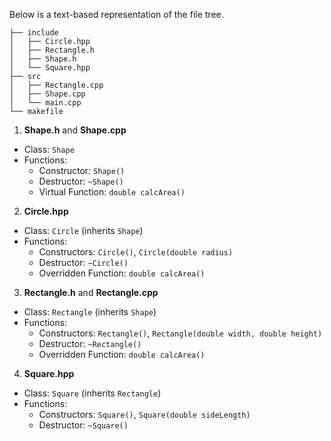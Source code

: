 Below is a text-based representation of the file tree.

```
├── include
│   ├── Circle.hpp
│   ├── Rectangle.h
│   ├── Shape.h
│   └── Square.hpp
├── src
│   ├── Rectangle.cpp
│   ├── Shape.cpp
│   └── main.cpp
└── makefile
```

1. **Shape.h** and **Shape.cpp**
  
  - Class: `Shape`
  - Functions:
    - Constructor: `Shape()`
    - Destructor: `~Shape()`
    - Virtual Function: `double calcArea()`
2. **Circle.hpp**
  
  - Class: `Circle` (inherits `Shape`)
  - Functions:
    - Constructors: `Circle()`, `Circle(double radius)`
    - Destructor: `~Circle()`
    - Overridden Function: `double calcArea()`
3. **Rectangle.h** and **Rectangle.cpp**
  
  - Class: `Rectangle` (inherits `Shape`)
  - Functions:
    - Constructors: `Rectangle()`, `Rectangle(double width, double height)`
    - Destructor: `~Rectangle()`
    - Overridden Function: `double calcArea()`
4. **Square.hpp**
  
  - Class: `Square` (inherits `Rectangle`)
  - Functions:
    - Constructors: `Square()`, `Square(double sideLength)`
    - Destructor: `~Square()`